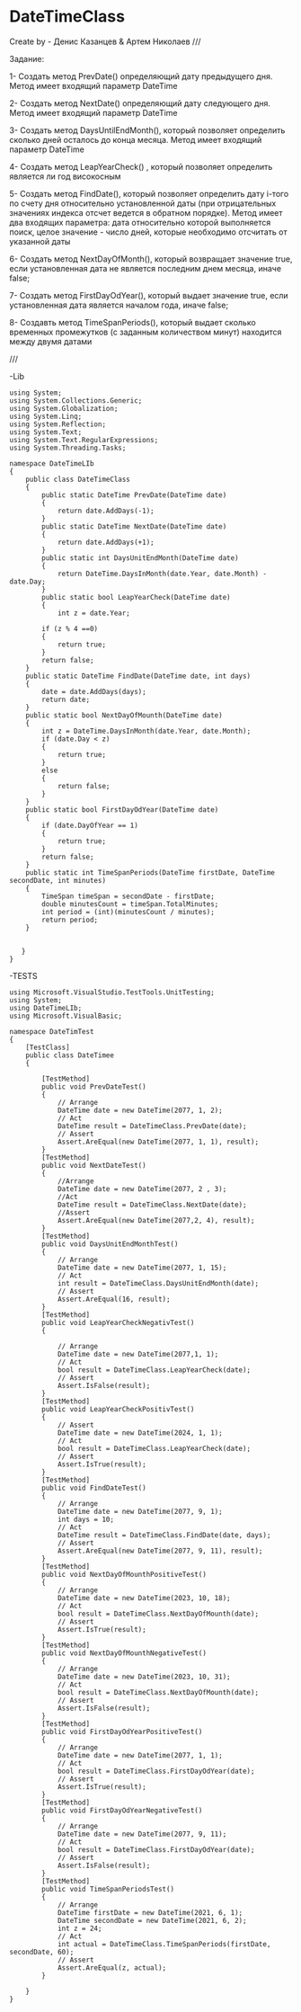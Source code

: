 # DateTimeClass
Create by - Денис Казанцев & Артем Николаев
///

Задание:

1- Создать метод PrevDate()  определяющий дату предыдущего дня. Метод имеет входящий параметр DateTime 

2- Создать метод NextDate() определяющий дату следующего дня. Метод имеет входящий параметр DateTime

3- Создать метод DaysUntilEndMonth(), который позволяет определить сколько дней осталось до конца месяца. Метод имеет входящий параметр DateTime

4- Создать метод LeapYearCheck() , который позволяет определить является ли год високосным

5- Создать метод FindDate(), который позволяет определить дату i-того по счету дня относительно установленной даты (при отрицательных значениях индекса отсчет ведется в обратном порядке). Метод имеет два входящих параметра:  дата относительно которой выполняется поиск, целое значение - число дней, которые необходимо отсчитать от указанной даты

6- Создать метод NextDayOfMonth(), который возвращает значение true, если установленная дата не является последним днем месяца, иначе false;

7- Создать метод FirstDayOdYear(), который выдает значение true, если установленная дата является началом года, иначе false;

8- Создавть метод TimeSpanPeriods(), который выдает сколько временных промежутков (с заданным количеством минут) находится между двумя датами 


///


-Lib

    using System;
    using System.Collections.Generic;
    using System.Globalization;
    using System.Linq;
    using System.Reflection;
    using System.Text;
    using System.Text.RegularExpressions;
    using System.Threading.Tasks;
    
    namespace DateTimeLIb
    {
        public class DateTimeClass
        {
            public static DateTime PrevDate(DateTime date)
            {
                return date.AddDays(-1);
            }
            public static DateTime NextDate(DateTime date)
            {
                return date.AddDays(+1);
            }
            public static int DaysUnitEndMonth(DateTime date)
            {
                return DateTime.DaysInMonth(date.Year, date.Month) - date.Day;
            }
            public static bool LeapYearCheck(DateTime date)
            {
                int z = date.Year;
                
            if (z % 4 ==0)
            {
                return true;
            }
            return false;
        }
        public static DateTime FindDate(DateTime date, int days)
        {
            date = date.AddDays(days);
            return date;
        }
        public static bool NextDayOfMounth(DateTime date)
        {
            int z = DateTime.DaysInMonth(date.Year, date.Month);
            if (date.Day < z)
            {
                return true;
            }
            else
            {
                return false;
            }
        }
        public static bool FirstDayOdYear(DateTime date)
        {
            if (date.DayOfYear == 1)
            {
                return true;
            }
            return false;
        }
        public static int TimeSpanPeriods(DateTime firstDate, DateTime secondDate, int minutes)
        {
            TimeSpan timeSpan = secondDate - firstDate; 
            double minutesCount = timeSpan.TotalMinutes; 
            int period = (int)(minutesCount / minutes); 
            return period;
        }


       }
    }
-TESTS

    using Microsoft.VisualStudio.TestTools.UnitTesting;
    using System;
    using DateTimeLIb;
    using Microsoft.VisualBasic;
    
    namespace DateTimTest
    {
        [TestClass]
        public class DateTimee
        {
            
            [TestMethod]
            public void PrevDateTest()
            {
                // Arrange
                DateTime date = new DateTime(2077, 1, 2);
                // Act
                DateTime result = DateTimeClass.PrevDate(date);
                // Assert
                Assert.AreEqual(new DateTime(2077, 1, 1), result);
            }
            [TestMethod]
            public void NextDateTest()
            {
                //Arrange
                DateTime date = new DateTime(2077, 2 , 3);
                //Act
                DateTime result = DateTimeClass.NextDate(date);
                //Assert
                Assert.AreEqual(new DateTime(2077,2, 4), result);
            }
            [TestMethod]
            public void DaysUnitEndMonthTest() 
            {
                // Arrange
                DateTime date = new DateTime(2077, 1, 15);
                // Act
                int result = DateTimeClass.DaysUnitEndMonth(date);
                // Assert
                Assert.AreEqual(16, result);
            }
            [TestMethod]
            public void LeapYearCheckNegativTest()
            {
    
                // Arrange
                DateTime date = new DateTime(2077,1, 1);
                // Act
                bool result = DateTimeClass.LeapYearCheck(date);
                // Assert
                Assert.IsFalse(result);
            }
            [TestMethod]
            public void LeapYearCheckPositivTest()
            {
                // Assert 
                DateTime date = new DateTime(2024, 1, 1);
                // Act
                bool result = DateTimeClass.LeapYearCheck(date);
                // Assert
                Assert.IsTrue(result);
            }
            [TestMethod]
            public void FindDateTest()
            {
                // Arrange
                DateTime date = new DateTime(2077, 9, 1);
                int days = 10;
                // Act
                DateTime result = DateTimeClass.FindDate(date, days);
                // Assert
                Assert.AreEqual(new DateTime(2077, 9, 11), result);
            }
            [TestMethod]
            public void NextDayOfMounthPositiveTest()
            {
                // Arrange
                DateTime date = new DateTime(2023, 10, 18);
                // Act
                bool result = DateTimeClass.NextDayOfMounth(date);
                // Assert
                Assert.IsTrue(result);
            }
            [TestMethod]
            public void NextDayOfMounthNegativeTest()
            {
                // Arrange
                DateTime date = new DateTime(2023, 10, 31);
                // Act
                bool result = DateTimeClass.NextDayOfMounth(date);
                // Assert
                Assert.IsFalse(result);
            }
            [TestMethod]
            public void FirstDayOdYearPositiveTest()
            {
                // Arrange
                DateTime date = new DateTime(2077, 1, 1);
                // Act
                bool result = DateTimeClass.FirstDayOdYear(date);
                // Assert 
                Assert.IsTrue(result);
            }
            [TestMethod]
            public void FirstDayOdYearNegativeTest()
            {
                // Arrange
                DateTime date = new DateTime(2077, 9, 11);
                // Act
                bool result = DateTimeClass.FirstDayOdYear(date);
                // Assert 
                Assert.IsFalse(result);
            }
            [TestMethod]
            public void TimeSpanPeriodsTest()
            {
                // Arrange
                DateTime firstDate = new DateTime(2021, 6, 1);
                DateTime secondDate = new DateTime(2021, 6, 2);
                int z = 24;
                // Act
                int actual = DateTimeClass.TimeSpanPeriods(firstDate, secondDate, 60);
                // Assert 
                Assert.AreEqual(z, actual);
            }
    
        }
    }
